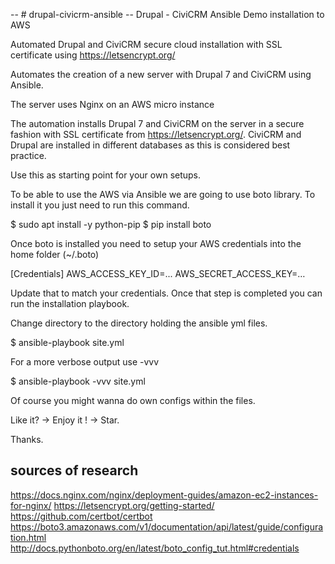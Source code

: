 -- # drupal-civicrm-ansible
-- Drupal - CiviCRM Ansible Demo installation to AWS

Automated Drupal and CiviCRM secure cloud installation with SSL certificate using https://letsencrypt.org/

Automates the creation of a new server with Drupal 7 and CiviCRM using Ansible. 

The server uses Nginx on an AWS micro instance

The automation installs Drupal 7 and CiviCRM on the server in a secure fashion with SSL certificate from https://letsencrypt.org/. 
CiviCRM and Drupal are installed in different databases as this is considered best practice.

Use this as starting point for your own setups.


To be able to use the AWS via Ansible we are going to use boto library. To install it you just need to run this command.

$ sudo apt install -y python-pip
$ pip install boto

Once boto is installed you need to setup your AWS credentials into the home folder (~/.boto)

[Credentials]
AWS_ACCESS_KEY_ID=...
AWS_SECRET_ACCESS_KEY=…

Update that to match your credentials.
Once that step is completed you can run the installation playbook.

Change directory to the directory holding the ansible yml files.

$ ansible-playbook site.yml

For a more verbose output use -vvv

$ ansible-playbook -vvv site.yml 

Of course you might wanna do own configs within the files.

Like it? -> Enjoy it ! -> Star. 

Thanks.

## sources of research ##
https://docs.nginx.com/nginx/deployment-guides/amazon-ec2-instances-for-nginx/
https://letsencrypt.org/getting-started/
https://github.com/certbot/certbot
https://boto3.amazonaws.com/v1/documentation/api/latest/guide/configuration.html
http://docs.pythonboto.org/en/latest/boto_config_tut.html#credentials